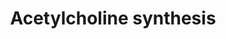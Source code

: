 ---
annotations:
- id: PW:0000408
  parent: classic metabolic pathway
  type: Pathway Ontology
  value: acetylcholine metabolic pathway
authors:
- A.Kwa
- MaintBot
- Thomas
- Toxlab
- Christine Chichester
- Khanspers
- Mkutmon
- Eweitz
citedin:
- link: PMC7650246
description: Acetylcholine is an important neurotransmitter. It can be rapidly released
  in the synaptic cleft upon activation of the neuron. In the synaptic cleft the compound
  is degraded rapidly into choline and acetate, this is essential for proper neuronal
  functioning. Choline and Acetate are taken up into the cytosol and recycled for
  the next activation.
last-edited: 2021-05-14
organisms:
- Mus musculus
redirect_from:
- /index.php/Pathway:WP175
- /instance/WP175
- /instance/WP175_rr116832
revision: r116832
schema-jsonld:
- '@context': https://schema.org/
  '@id': https://wikipathways.github.io/pathways/WP175.html
  '@type': Dataset
  creator:
    '@type': Organization
    name: WikiPathways
  description: Acetylcholine is an important neurotransmitter. It can be rapidly released
    in the synaptic cleft upon activation of the neuron. In the synaptic cleft the
    compound is degraded rapidly into choline and acetate, this is essential for proper
    neuronal functioning. Choline and Acetate are taken up into the cytosol and recycled
    for the next activation.
  keywords:
  - Acetate
  - Acetyl-CoA
  - Acetylcholine
  - Ache
  - Chat
  - Chka
  - Choline
  - Cytidine diphosphate choline
  - Glycerophosphocholine
  - Pcyt1a
  - Pdha1
  - Pdha2
  - Pemt
  - Phosphatidylcholine
  - Phosphatidylethanolamine
  - Phosphorylcholine
  - Pyruvate from Glycolysis
  license: CC0
  name: Acetylcholine synthesis
seo: CreativeWork
title: Acetylcholine synthesis
wpid: WP175
---